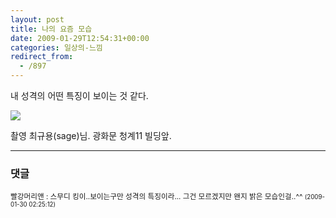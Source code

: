 ```yaml
---
layout: post
title: 나의 요즘 모습
date: 2009-01-29T12:54:31+00:00
categories: 일상의-느낌
redirect_from:
  - /897
---
```


내 성격의 어떤 특징이 보이는 것 같다.

<img src="http://farm4.static.flickr.com/3525/3236630892_3381d09f41.jpg">

촬영 최규용(sage)님. 광화문 청계11 빌딩앞.

* * *

### 댓글



<!--- cmt:1186 --->
<!--- mail: --->
<!--- parent:0 --->

<small class=comment>빨강머리앤 : 스무디 킹이..보이는구만  성격의 특징이라... 그건 모르겠지만  왠지 밝은 모습인걸..^^ <small>(2009-01-30 02:25:12)</small></small>


